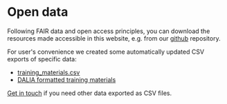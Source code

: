 # Open data

Following FAIR data and open access principles, you can download the resources made accessible in this website, e.g. from our [github](https://github.com/NFDI4BIOIMAGE/training) repository.

For user's convenience we created some automatically updated CSV exports of specific data:
* [training_materials.csv](training_materials.csv)
* [DALIA formatted training materials](DALIA_training_materials.csv)

[Get in touch](https://github.com/NFDI4BIOIMAGE/training/issues/new) if you need other data exported as CSV files.
